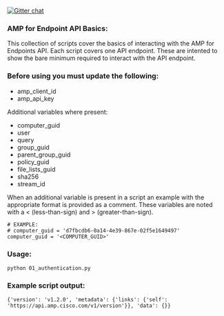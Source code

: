 [![Gitter chat](https://img.shields.io/badge/gitter-join%20chat-brightgreen.svg)](https://gitter.im/CiscoSecurity/AMP-for-Endpoints "Gitter chat")

### AMP for Endpoint API Basics:
This collection of scripts cover the basics of interacting with the AMP for Endpoints API. Each script covers one API endpoint. These are intented to show the bare minimum required to interact with the API endpoint.

### Before using you must update the following:
- amp_client_id
- amp_api_key

Additional variables where present:
- computer_guid
- user
- query
- group_guid
- parent_group_guid
- policy_guid
- file_lists_guid
- sha256
- stream_id

When an additional variable is present in a script an example with the appropriate format is provided as a comment. These variables are noted with a < (less-than-sign) and > (greater-than-sign).
```
# EXAMPLE:
# computer_guid = 'd7fbcdb6-0a14-4e39-867e-02f5e1649497'
computer_guid = '<COMPUTER_GUID>'
```

### Usage:
```
python 01_authentication.py
```

### Example script output:
```
{'version': 'v1.2.0', 'metadata': {'links': {'self': 'https://api.amp.cisco.com/v1/version'}}, 'data': {}}
```
